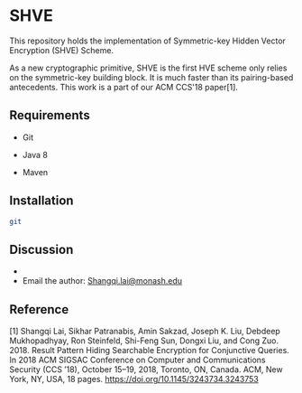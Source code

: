 # SHVE
This repository holds the implementation of Symmetric-key Hidden Vector Encryption (SHVE) Scheme.

As a new cryptographic primitive, SHVE is the first HVE scheme only relies on the symmetric-key building block. It is much faster than its pairing-based antecedents. This work is a part of our ACM CCS'18 paper[1].

## Requirements

* Git
* Java 8

* Maven

## Installation

```bash
git
```





## Discussion

- 
- Email the author: Shangqi.lai@monash.edu

## Reference

[1] Shangqi Lai, Sikhar Patranabis, Amin Sakzad, Joseph K. Liu, Debdeep Mukhopadhyay, Ron Steinfeld, Shi-Feng Sun, Dongxi Liu, and Cong Zuo. 2018. Result Pattern Hiding Searchable Encryption for Conjunctive Queries. In 2018 ACM SIGSAC Conference on Computer and Communications Security (CCS ’18), October 15–19, 2018, Toronto, ON, Canada. ACM, New York, NY,
USA, 18 pages. https://doi.org/10.1145/3243734.3243753